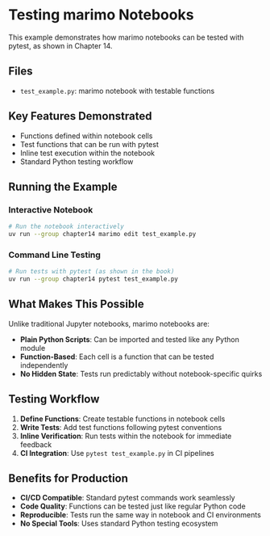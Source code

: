 # Testing marimo Notebooks  

This example demonstrates how marimo notebooks can be tested with pytest, as shown in Chapter 14.

## Files
- `test_example.py`: marimo notebook with testable functions

## Key Features Demonstrated
- Functions defined within notebook cells
- Test functions that can be run with pytest
- Inline test execution within the notebook
- Standard Python testing workflow

## Running the Example

### Interactive Notebook
```bash
# Run the notebook interactively
uv run --group chapter14 marimo edit test_example.py
```

### Command Line Testing
```bash
# Run tests with pytest (as shown in the book)
uv run --group chapter14 pytest test_example.py
```

## What Makes This Possible

Unlike traditional Jupyter notebooks, marimo notebooks are:
- **Plain Python Scripts**: Can be imported and tested like any Python module
- **Function-Based**: Each cell is a function that can be tested independently  
- **No Hidden State**: Tests run predictably without notebook-specific quirks

## Testing Workflow

1. **Define Functions**: Create testable functions in notebook cells
2. **Write Tests**: Add test functions following pytest conventions
3. **Inline Verification**: Run tests within the notebook for immediate feedback
4. **CI Integration**: Use `pytest test_example.py` in CI pipelines

## Benefits for Production

- **CI/CD Compatible**: Standard pytest commands work seamlessly
- **Code Quality**: Functions can be tested just like regular Python code
- **Reproducible**: Tests run the same way in notebook and CI environments
- **No Special Tools**: Uses standard Python testing ecosystem